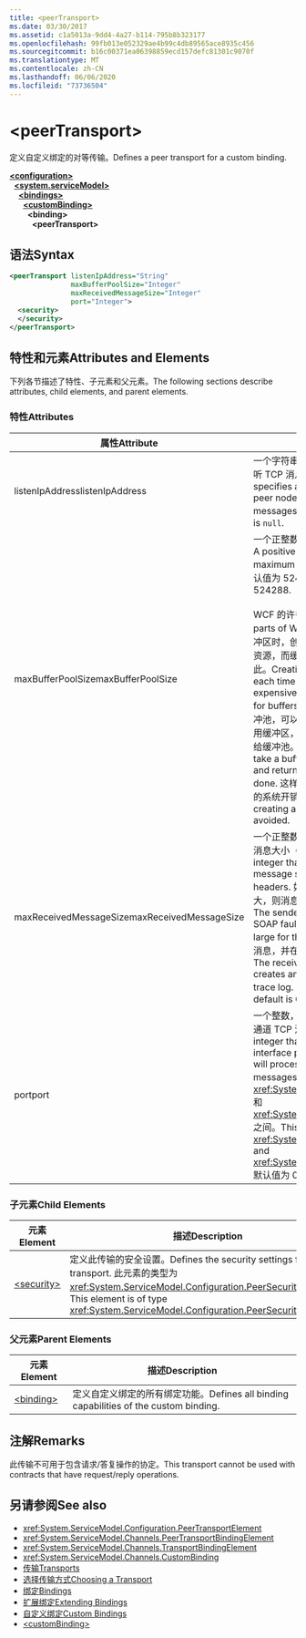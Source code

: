 ```yaml
---
title: <peerTransport>
ms.date: 03/30/2017
ms.assetid: c1a5013a-9dd4-4a27-b114-795b8b323177
ms.openlocfilehash: 99fb013e052329ae4b99c4db89565ace8935c456
ms.sourcegitcommit: b16c00371ea06398859ecd157defc81301c9070f
ms.translationtype: MT
ms.contentlocale: zh-CN
ms.lasthandoff: 06/06/2020
ms.locfileid: "73736504"
---
```

# \<peerTransport>
<span data-ttu-id="65432-101">定义自定义绑定的对等传输。</span><span class="sxs-lookup"><span data-stu-id="65432-101">Defines a peer transport for a custom binding.</span></span>  
  
[**\<configuration>**](../configuration-element.md)\
&nbsp;&nbsp;[**\<system.serviceModel>**](system-servicemodel.md)\
&nbsp;&nbsp;&nbsp;&nbsp;[**\<bindings>**](bindings.md)\
&nbsp;&nbsp;&nbsp;&nbsp;&nbsp;&nbsp;[**\<customBinding>**](custombinding.md)\
&nbsp;&nbsp;&nbsp;&nbsp;&nbsp;&nbsp;&nbsp;&nbsp;**\<binding>**\
&nbsp;&nbsp;&nbsp;&nbsp;&nbsp;&nbsp;&nbsp;&nbsp;&nbsp;&nbsp;**\<peerTransport>**  
  
## <a name="syntax"></a><span data-ttu-id="65432-102">语法</span><span class="sxs-lookup"><span data-stu-id="65432-102">Syntax</span></span>  
  
```xml  
<peerTransport listenIpAddress="String"
               maxBufferPoolSize="Integer"
               maxReceivedMessageSize="Integer"
               port="Integer">
  <security>
  </security>
</peerTransport>
```  
  
## <a name="attributes-and-elements"></a><span data-ttu-id="65432-103">特性和元素</span><span class="sxs-lookup"><span data-stu-id="65432-103">Attributes and Elements</span></span>  
 <span data-ttu-id="65432-104">下列各节描述了特性、子元素和父元素。</span><span class="sxs-lookup"><span data-stu-id="65432-104">The following sections describe attributes, child elements, and parent elements.</span></span>  
  
### <a name="attributes"></a><span data-ttu-id="65432-105">特性</span><span class="sxs-lookup"><span data-stu-id="65432-105">Attributes</span></span>  
  
|<span data-ttu-id="65432-106">属性</span><span class="sxs-lookup"><span data-stu-id="65432-106">Attribute</span></span>|<span data-ttu-id="65432-107">说明</span><span class="sxs-lookup"><span data-stu-id="65432-107">Description</span></span>|  
|---------------|-----------------|  
|<span data-ttu-id="65432-108">listenIpAddress</span><span class="sxs-lookup"><span data-stu-id="65432-108">listenIpAddress</span></span>|<span data-ttu-id="65432-109">一个字符串，指定对等节点将在其上侦听 TCP 消息的 IP 地址。</span><span class="sxs-lookup"><span data-stu-id="65432-109">A string that specifies an IP address on which the peer node will listen for TCP messages.</span></span> <span data-ttu-id="65432-110">默认为 `null`。</span><span class="sxs-lookup"><span data-stu-id="65432-110">The default is `null`.</span></span>|  
|<span data-ttu-id="65432-111">maxBufferPoolSize</span><span class="sxs-lookup"><span data-stu-id="65432-111">maxBufferPoolSize</span></span>|<span data-ttu-id="65432-112">一个正整数，指定缓冲池的最大大小。</span><span class="sxs-lookup"><span data-stu-id="65432-112">A positive integer that specifies the maximum size of the buffer pool.</span></span> <span data-ttu-id="65432-113">默认值为 524288。</span><span class="sxs-lookup"><span data-stu-id="65432-113">The default is 524288.</span></span><br /><br /> <span data-ttu-id="65432-114">WCF 的许多组件使用缓冲区。</span><span class="sxs-lookup"><span data-stu-id="65432-114">Many parts of WCF use buffers.</span></span> <span data-ttu-id="65432-115">每次使用缓冲区时，创建和销毁它们都将占用大量资源，而缓冲区的垃圾回收过程也是如此。</span><span class="sxs-lookup"><span data-stu-id="65432-115">Creating and destroying buffers each time they are used is expensive, and garbage collection for buffers is also expensive.</span></span> <span data-ttu-id="65432-116">利用缓冲池，可以从缓冲池中获得缓冲区，使用缓冲区，然后在完成工作后将其返回给缓冲池。</span><span class="sxs-lookup"><span data-stu-id="65432-116">With buffer pools, you can take a buffer from the pool, use it, and return it to the pool once you are done.</span></span> <span data-ttu-id="65432-117">这样就避免了创建和销毁缓冲区的系统开销。</span><span class="sxs-lookup"><span data-stu-id="65432-117">Thus the overhead in creating and destroying buffers is avoided.</span></span>|  
|<span data-ttu-id="65432-118">maxReceivedMessageSize</span><span class="sxs-lookup"><span data-stu-id="65432-118">maxReceivedMessageSize</span></span>|<span data-ttu-id="65432-119">一个正整数，定义包括标头在内的最大消息大小（以字节为单位）。</span><span class="sxs-lookup"><span data-stu-id="65432-119">A positive integer that defines the maximum message size in bytes including headers.</span></span> <span data-ttu-id="65432-120">如果消息对于接收方而言太大，则消息发送方将收到 SOAP 错误。</span><span class="sxs-lookup"><span data-stu-id="65432-120">The sender of a message receives a SOAP fault when the message is too large for the receiver.</span></span> <span data-ttu-id="65432-121">接收方将删除该消息，并在跟踪日志中创建事件项。</span><span class="sxs-lookup"><span data-stu-id="65432-121">The receiver drops the message and creates an entry of the event in the trace log.</span></span> <span data-ttu-id="65432-122">默认值为 65536。</span><span class="sxs-lookup"><span data-stu-id="65432-122">The default is 65536.</span></span>|  
|<span data-ttu-id="65432-123">port</span><span class="sxs-lookup"><span data-stu-id="65432-123">port</span></span>|<span data-ttu-id="65432-124">一个整数，指定此绑定将用于处理对等通道 TCP 消息的网络接口端口。</span><span class="sxs-lookup"><span data-stu-id="65432-124">An integer that specifies the network interface port on which this binding will process peer channel TCP messages.</span></span> <span data-ttu-id="65432-125">该值必须介于 <xref:System.Net.IPEndPoint.MinPort> 和 <xref:System.Net.IPEndPoint.MaxPort> 之间。</span><span class="sxs-lookup"><span data-stu-id="65432-125">This value must be between <xref:System.Net.IPEndPoint.MinPort> and <xref:System.Net.IPEndPoint.MaxPort>.</span></span> <span data-ttu-id="65432-126">默认值为 0。</span><span class="sxs-lookup"><span data-stu-id="65432-126">The default is 0.</span></span>|  
  
### <a name="child-elements"></a><span data-ttu-id="65432-127">子元素</span><span class="sxs-lookup"><span data-stu-id="65432-127">Child Elements</span></span>  
  
|<span data-ttu-id="65432-128">元素</span><span class="sxs-lookup"><span data-stu-id="65432-128">Element</span></span>|<span data-ttu-id="65432-129">描述</span><span class="sxs-lookup"><span data-stu-id="65432-129">Description</span></span>|  
|-------------|-----------------|  
|[\<security>](security-of-peertransport.md)|<span data-ttu-id="65432-130">定义此传输的安全设置。</span><span class="sxs-lookup"><span data-stu-id="65432-130">Defines the security settings for this transport.</span></span> <span data-ttu-id="65432-131">此元素的类型为 <xref:System.ServiceModel.Configuration.PeerSecurityElement>。</span><span class="sxs-lookup"><span data-stu-id="65432-131">This element is of type <xref:System.ServiceModel.Configuration.PeerSecurityElement>.</span></span>|  
  
### <a name="parent-elements"></a><span data-ttu-id="65432-132">父元素</span><span class="sxs-lookup"><span data-stu-id="65432-132">Parent Elements</span></span>  
  
|<span data-ttu-id="65432-133">元素</span><span class="sxs-lookup"><span data-stu-id="65432-133">Element</span></span>|<span data-ttu-id="65432-134">描述</span><span class="sxs-lookup"><span data-stu-id="65432-134">Description</span></span>|  
|-------------|-----------------|  
|[\<binding>](bindings.md)|<span data-ttu-id="65432-135">定义自定义绑定的所有绑定功能。</span><span class="sxs-lookup"><span data-stu-id="65432-135">Defines all binding capabilities of the custom binding.</span></span>|  
  
## <a name="remarks"></a><span data-ttu-id="65432-136">注解</span><span class="sxs-lookup"><span data-stu-id="65432-136">Remarks</span></span>  
 <span data-ttu-id="65432-137">此传输不可用于包含请求/答复操作的协定。</span><span class="sxs-lookup"><span data-stu-id="65432-137">This transport cannot be used with contracts that have request/reply operations.</span></span>  
  
## <a name="see-also"></a><span data-ttu-id="65432-138">另请参阅</span><span class="sxs-lookup"><span data-stu-id="65432-138">See also</span></span>

- <xref:System.ServiceModel.Configuration.PeerTransportElement>
- <xref:System.ServiceModel.Channels.PeerTransportBindingElement>
- <xref:System.ServiceModel.Channels.TransportBindingElement>
- <xref:System.ServiceModel.Channels.CustomBinding>
- [<span data-ttu-id="65432-139">传输</span><span class="sxs-lookup"><span data-stu-id="65432-139">Transports</span></span>](../../../wcf/feature-details/transports.md)
- [<span data-ttu-id="65432-140">选择传输方式</span><span class="sxs-lookup"><span data-stu-id="65432-140">Choosing a Transport</span></span>](../../../wcf/feature-details/choosing-a-transport.md)
- [<span data-ttu-id="65432-141">绑定</span><span class="sxs-lookup"><span data-stu-id="65432-141">Bindings</span></span>](../../../wcf/bindings.md)
- [<span data-ttu-id="65432-142">扩展绑定</span><span class="sxs-lookup"><span data-stu-id="65432-142">Extending Bindings</span></span>](../../../wcf/extending/extending-bindings.md)
- [<span data-ttu-id="65432-143">自定义绑定</span><span class="sxs-lookup"><span data-stu-id="65432-143">Custom Bindings</span></span>](../../../wcf/extending/custom-bindings.md)
- [\<customBinding>](custombinding.md)
